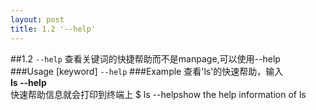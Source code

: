 ```yaml
---
layout: post
title: 1.2 '--help'
---
```

##1.2 `--help`
查看关键词的快捷帮助而不是manpage,可以使用--help
###Usage
[keyword] `--help`
###Example
查看'ls'的快速帮助，输入<br>
**ls --help**<br>
快速帮助信息就会打印到终端上
<span class='codeline'>$ ls --help<span>show the help information of
ls</span></span>
